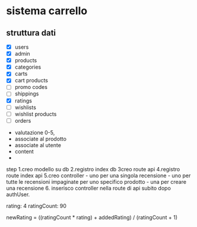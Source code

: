 # sistema carrello

## struttura dati

- [x] users
- [x] admin
- [x] products
- [x] categories
- [x] carts
- [x] cart products
- [ ] promo codes
- [ ] shippings
- [x] ratings
- [ ] wishlists
- [ ] wishlist products
- [ ] orders

- valutazione 0-5,
- associate al prodotto
- associate al utente
- content
-

step
1.creo modello su db
2.registro index db
3creo route api
4.registro route index api
5.creo controller - uno per una singola recensione - uno per tutte le recensioni impaginate per uno specifico prodotto - una per creare una recensione 6. inserisco controller nella route di api subito dopo authUser.

rating: 4
ratingCount: 90

newRating = ((ratingCount \* rating) + addedRating) / (ratingCount + 1)
